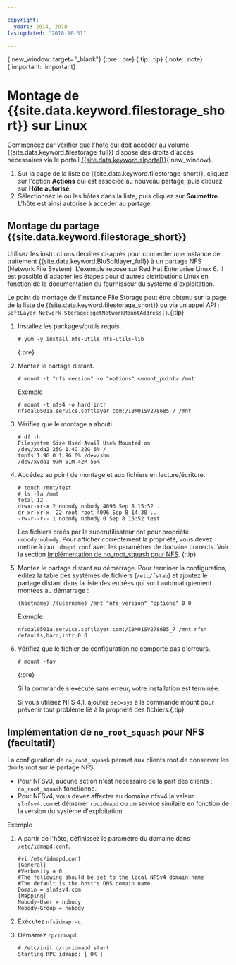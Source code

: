 ```yaml
---

copyright:
  years: 2014, 2018
lastupdated: "2018-10-31"

---
```

{:new_window: target="_blank"}
{:pre: .pre}
{:tip: .tip}
{:note: .note}
{:important: .important}

# Montage de {{site.data.keyword.filestorage_short}} sur Linux

Commencez par vérifier que l'hôte qui doit accéder au volume {{site.data.keyword.filestorage_full}} dispose des droits d'accès nécessaires via le portail [{{site.data.keyword.slportal}}](https://control.softlayer.com/){:new_window}.

1. Sur la page de la liste de {{site.data.keyword.filestorage_short}}, cliquez sur l'option **Actions** qui est associée au nouveau partage, puis cliquez sur **Hôte autorisé**.
2. Sélectionnez le ou les hôtes dans la liste, puis cliquez sur **Soumettre**. L'hôte est ainsi autorisé à accéder au partage.

## Montage du partage {{site.data.keyword.filestorage_short}}

Utilisez les instructions décrites ci-après pour connecter une instance de traitement {{site.data.keyword.BluSoftlayer_full}} à un partage NFS (Network File System). L'exemple repose sur Red Hat Enterprise Linux 6. Il est possible d'adapter les étapes pour d'autres distributions Linux en fonction de la documentation du fournisseur du système d'exploitation.

Le point de montage de l'instance File Storage peut être obtenu sur la page de la liste de {{site.data.keyword.filestorage_short}} ou via un appel API : `SoftLayer_Network_Storage::getNetworkMountAddress()`.{:tip}

1. Installez les packages/outils requis.
   ```
   # yum -y install nfs-utils nfs-utils-lib
   ```
   {:pre}

2. Montez le partage distant.
   ```
   # mount -t "nfs version" -o "options" <mount_point> /mnt
   ```

   Exemple
   ```
   # mount -t nfs4 -o hard,intr
   nfsdal0501a.service.softlayer.com:/IBM01SV278685_7 /mnt
   ```

3. Vérifiez que le montage a abouti.
   ```
   # df -h
   Filesystem Size Used Avail Use% Mounted on
   /dev/xvda2 25G 1.4G 22G 6% /
   tmpfs 1.9G 0 1.9G 0% /dev/shm
   /dev/xvda1 97M 51M 42M 55%
   ```

4. Accédez au point de montage et aux fichiers en lecture/écriture.
   ```
   # touch /mnt/test
   # ls -la /mnt
   total 12
   drwxr-xr-x 2 nobody nobody 4096 Sep 8 15:52 .
   dr-xr-xr-x. 22 root root 4096 Sep 8 14:30 ..
   -rw-r--r-- 1 nobody nobody 0 Sep 8 15:52 test
   ```

   Les fichiers créés par le superutilisateur ont pour propriété `nobody:nobody`. Pour afficher correctement la propriété, vous devez mettre à jour `idmapd.conf` avec les paramètres de domaine corrects. Voir la section [Implémentation de no_root_squash pour NFS](#implementing-no_root_squash-for-nfs-optional-).
   {:tip}

5. Montez le partage distant au démarrage. Pour terminer la configuration, éditez la table des systèmes de fichiers (`/etc/fstab`) et ajoutez le partage distant dans la liste des entrées qui sont automatiquement montées au démarrage :

   ```
   (hostname):/(username) /mnt "nfs version" "options" 0 0
   ```

   Exemple

   ```
   nfsdal0501a.service.softlayer.com:/IBM01SV278685_7 /mnt nfs4 defaults,hard,intr 0 0
   ```

6. Vérifiez que le fichier de configuration ne comporte pas d'erreurs.

   ```
   # mount -fav
   ```
   {:pre}

   Si la commande s'exécute sans erreur, votre installation est terminée.

   Si vous utilisez NFS 4.1, ajoutez `sec=sys` à la commande mount pour prévenir tout problème lié à la propriété des fichiers.{:tip}


## Implémentation de `no_root_squash` pour NFS (facultatif)

La configuration de `no_root_squash` permet aux clients root de conserver les droits root sur le partage NFS.
- Pour NFSv3, aucune action n'est nécessaire de la part des clients ; `no_root_squash` fonctionne.
- Pour NFSv4, vous devez affecter au domaine nfsv4 la valeur `slnfsv4.com` et démarrer `rpcidmapd` ou un service similaire en fonction de la version du système d'exploitation.

Exemple

1. A partir de l'hôte, définissez le paramètre du domaine dans `/etc/idmapd.conf`.

   ```
   #vi /etc/idmapd.conf
   [General]
   #Verbosity = 0
   #The following should be set to the local NFSv4 domain name
   #The default is the host's DNS domain name.
   Domain = slnfsv4.com
   [Mapping]
   Nobody-User = nobody
   Nobody-Group = nobody
   ```

2. Exécutez `nfsidmap -c`.
3. Démarrez `rpcidmapd`.
   ```
   # /etc/init.d/rpcidmapd start
   Starting RPC idmapd: [ OK ]
   ```
